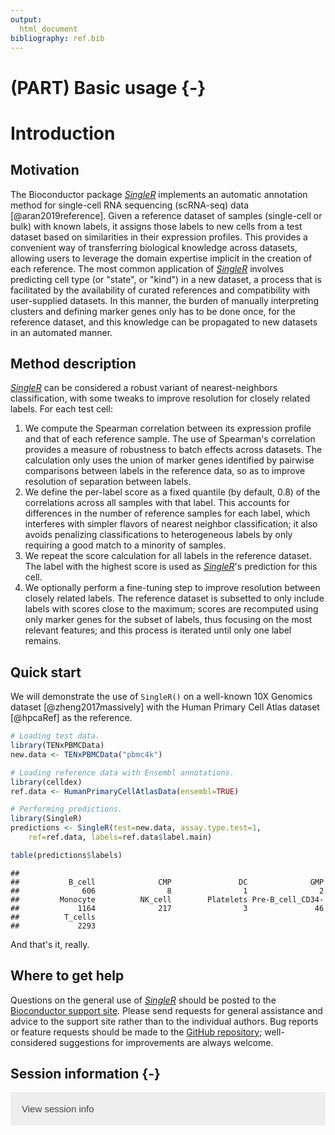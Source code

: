 ```yaml
---
output:
  html_document
bibliography: ref.bib
---
```


# (PART) Basic usage {-}

# Introduction

<script>
document.addEventListener("click", function (event) {
    if (event.target.classList.contains("aaron-collapse")) {
        event.target.classList.toggle("active");
        var content = event.target.nextElementSibling;
        if (content.style.display === "block") {
            content.style.display = "none";
        } else {
            content.style.display = "block";
        }
    }
})
</script>

<style>
.aaron-collapse {
  background-color: #eee;
  color: #444;
  cursor: pointer;
  padding: 18px;
  width: 100%;
  border: none;
  text-align: left;
  outline: none;
  font-size: 15px;
}

.aaron-content {
  padding: 0 18px;
  display: none;
  overflow: hidden;
  background-color: #f1f1f1;
}
</style>

## Motivation

The Bioconductor package *[SingleR](https://bioconductor.org/packages/3.12/SingleR)* implements an automatic annotation method 
for single-cell RNA sequencing (scRNA-seq) data [@aran2019reference].
Given a reference dataset of samples (single-cell or bulk) with known labels, 
it assigns those labels to new cells from a test dataset based on similarities in their expression profiles.
This provides a convenient way of transferring biological knowledge across datasets,
allowing users to leverage the domain expertise implicit in the creation of each reference.
The most common application of *[SingleR](https://bioconductor.org/packages/3.12/SingleR)* involves predicting cell type (or "state", or "kind") in a new dataset,
a process that is facilitated by the availability of curated references and compatibility with user-supplied datasets.
In this manner, the burden of manually interpreting clusters and defining marker genes only has to be done once, for the reference dataset, and this knowledge can be propagated to new datasets in an automated manner.

## Method description

*[SingleR](https://bioconductor.org/packages/3.12/SingleR)* can be considered a robust variant of nearest-neighbors classification,
with some tweaks to improve resolution for closely related labels.
For each test cell:

1. We compute the Spearman correlation between its expression profile and that of each reference sample.
The use of Spearman's correlation provides a measure of robustness to batch effects across datasets.
The calculation only uses the union of marker genes identified by pairwise comparisons between labels in the reference data,
so as to improve resolution of separation between labels.
2. We define the per-label score as a fixed quantile (by default, 0.8) of the correlations across all samples with that label.
This accounts for differences in the number of reference samples for each label, 
which interferes with simpler flavors of nearest neighbor classification;
it also avoids penalizing classifications to heterogeneous labels by only requiring a good match to a minority of samples.
3. We repeat the score calculation for all labels in the reference dataset.
The label with the highest score is used as *[SingleR](https://bioconductor.org/packages/3.12/SingleR)*'s prediction for this cell.
4. We optionally perform a fine-tuning step to improve resolution between closely related labels.
The reference dataset is subsetted to only include labels with scores close to the maximum;
scores are recomputed using only marker genes for the subset of labels, thus focusing on the most relevant features;
and this process is iterated until only one label remains.

## Quick start

We will demonstrate the use of `SingleR()` on a well-known 10X Genomics dataset [@zheng2017massively]
with the Human Primary Cell Atlas dataset [@hpcaRef] as the reference.


```r
# Loading test data.
library(TENxPBMCData)
new.data <- TENxPBMCData("pbmc4k")

# Loading reference data with Ensembl annotations.
library(celldex)
ref.data <- HumanPrimaryCellAtlasData(ensembl=TRUE)

# Performing predictions.
library(SingleR)
predictions <- SingleR(test=new.data, assay.type.test=1, 
    ref=ref.data, labels=ref.data$label.main)

table(predictions$labels)
```

```
## 
##           B_cell              CMP               DC              GMP 
##              606                8                1                2 
##         Monocyte          NK_cell        Platelets Pre-B_cell_CD34- 
##             1164              217                3               46 
##          T_cells 
##             2293
```

And that's it, really.

## Where to get help

Questions on the general use of *[SingleR](https://bioconductor.org/packages/3.12/SingleR)* should be posted to 
the [Bioconductor support site](https://support.bioconductor.org).
Please send requests for general assistance and advice to the
support site rather than to the individual authors.
Bug reports or feature requests should be made to the [GitHub repository](https://github.com/LTLA/SingleR);
well-considered suggestions for improvements are always welcome.

## Session information {-}

<button class="aaron-collapse">View session info</button>
<div class="aaron-content">
```
R version 4.0.0 Patched (2020-05-01 r78341)
Platform: x86_64-pc-linux-gnu (64-bit)
Running under: Ubuntu 18.04.4 LTS

Matrix products: default
BLAS:   /home/luna/Software/R/R-4-0-branch-dev/lib/libRblas.so
LAPACK: /home/luna/Software/R/R-4-0-branch-dev/lib/libRlapack.so

locale:
 [1] LC_CTYPE=en_US.UTF-8       LC_NUMERIC=C              
 [3] LC_TIME=en_US.UTF-8        LC_COLLATE=en_US.UTF-8    
 [5] LC_MONETARY=en_US.UTF-8    LC_MESSAGES=en_US.UTF-8   
 [7] LC_PAPER=en_US.UTF-8       LC_NAME=C                 
 [9] LC_ADDRESS=C               LC_TELEPHONE=C            
[11] LC_MEASUREMENT=en_US.UTF-8 LC_IDENTIFICATION=C       

attached base packages:
[1] parallel  stats4    stats     graphics  grDevices utils     datasets 
[8] methods   base     

other attached packages:
 [1] SingleR_1.3.6               ensembldb_2.13.1           
 [3] AnnotationFilter_1.13.0     GenomicFeatures_1.41.0     
 [5] AnnotationDbi_1.51.1        celldex_0.99.1             
 [7] TENxPBMCData_1.7.0          HDF5Array_1.17.3           
 [9] rhdf5_2.33.4                SingleCellExperiment_1.11.6
[11] SummarizedExperiment_1.19.5 DelayedArray_0.15.6        
[13] matrixStats_0.56.0          Matrix_1.2-18              
[15] Biobase_2.49.0              GenomicRanges_1.41.5       
[17] GenomeInfoDb_1.25.5         IRanges_2.23.10            
[19] S4Vectors_0.27.12           BiocGenerics_0.35.4        
[21] BiocStyle_2.17.0            rebook_0.99.0              

loaded via a namespace (and not attached):
 [1] ProtGenerics_1.21.0           bitops_1.0-6                 
 [3] bit64_0.9-7                   progress_1.2.2               
 [5] httr_1.4.1                    tools_4.0.0                  
 [7] irlba_2.3.3                   R6_2.4.1                     
 [9] lazyeval_0.2.2                DBI_1.1.0                    
[11] rhdf5filters_1.1.1            tidyselect_1.1.0             
[13] prettyunits_1.1.1             processx_3.4.2               
[15] bit_1.1-15.2                  curl_4.3                     
[17] compiler_4.0.0                graph_1.67.1                 
[19] BiocNeighbors_1.7.0           rtracklayer_1.49.3           
[21] bookdown_0.20                 askpass_1.1                  
[23] callr_3.4.3                   rappdirs_0.3.1               
[25] Rsamtools_2.5.3               stringr_1.4.0                
[27] digest_0.6.25                 rmarkdown_2.3                
[29] XVector_0.29.3                pkgconfig_2.0.3              
[31] htmltools_0.5.0               dbplyr_1.4.4                 
[33] fastmap_1.0.1                 rlang_0.4.6                  
[35] RSQLite_2.2.0                 shiny_1.5.0                  
[37] DelayedMatrixStats_1.11.1     generics_0.0.2               
[39] BiocParallel_1.23.0           dplyr_1.0.0                  
[41] BiocSingular_1.5.0            RCurl_1.98-1.2               
[43] magrittr_1.5                  GenomeInfoDbData_1.2.3       
[45] Rcpp_1.0.4.6                  Rhdf5lib_1.11.2              
[47] lifecycle_0.2.0               stringi_1.4.6                
[49] yaml_2.2.1                    zlibbioc_1.35.0              
[51] BiocFileCache_1.13.0          AnnotationHub_2.21.1         
[53] grid_4.0.0                    blob_1.2.1                   
[55] promises_1.1.1                ExperimentHub_1.15.0         
[57] crayon_1.3.4                  lattice_0.20-41              
[59] beachmat_2.5.0                Biostrings_2.57.2            
[61] hms_0.5.3                     CodeDepends_0.6.5            
[63] knitr_1.29                    ps_1.3.3                     
[65] pillar_1.4.4                  codetools_0.2-16             
[67] biomaRt_2.45.1                XML_3.99-0.3                 
[69] glue_1.4.1                    BiocVersion_3.12.0           
[71] evaluate_0.14                 BiocManager_1.30.10          
[73] vctrs_0.3.1                   httpuv_1.5.4                 
[75] openssl_1.4.2                 purrr_0.3.4                  
[77] assertthat_0.2.1              xfun_0.15                    
[79] rsvd_1.0.3                    mime_0.9                     
[81] xtable_1.8-4                  later_1.1.0.1                
[83] tibble_3.0.1                  GenomicAlignments_1.25.3     
[85] memoise_1.1.0                 ellipsis_0.3.1               
[87] interactiveDisplayBase_1.27.5
```
</div>

